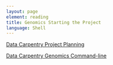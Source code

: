 ```yaml
---
layout: page
element: reading
title: Genomics Starting the Project
language: Shell
---
```


[Data Carpentry Project Planning](https://datacarpentry.org/organization-genomics/02-project-planning/index.html)

[Data Carpentry Genomics Command-line](https://datacarpentry.org/shell-genomics/03-working-with-files/index.html)